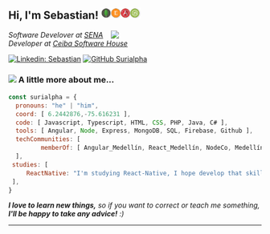 <h2> Hi, I'm Sebastian! <img src="https://github.com/Surialpha/Surialpha/blob/master/assets/mean-stack-2.png" width="80"></h2>
<img align='right' src="https://media.giphy.com/media/2zeji2UedvZzvIZ45N/giphy.gif" width="300">
<p><em>Software Develover at <a href="http://senasofia.com/">SENA</a>
</br>Developer at <a href="https://www.ceiba.com.co/">Ceiba Software House</a> 
</em></p>

[![Linkedin: Sebastian](https://img.shields.io/badge/-Sebastian-blue?style=flat-square&logo=Linkedin&logoColor=white&link=https://www.linkedin.com/in/surialpha/)](https://www.linkedin.com/in/surialpha/)
[![GitHub Surialpha](https://img.shields.io/github/followers/Surialpha?label=follow&style=social)](https://github.com/Surialpha)


### <img src="https://media.giphy.com/media/JUBC36F4c0qY4WOjWU/giphy.gif" width="100"> A little more about me...  

```javascript
const surialpha = {
  pronouns: "he" | "him",
  coord: [ 6.2442876,-75.616231 ],
  code: [ Javascript, Typescript, HTML, CSS, PHP, Java, C# ],
  tools: [ Angular, Node, Express, MongoDB, SQL, Firebase, Github ],
  techCommunities: [
         memberOf: [ Angular_Medellín, React_Medellín, NodeCo, MedellínJS ]
  ],
 studies: [
     ReactNative: "I'm studying React-Native, I hope develop that skill by next year!",
 ],
}
```
 <em><b>I love to learn new things,</b> so if you want to correct or teach me something, <b>I'll be happy to take any advice!</b> :)</em>

---
